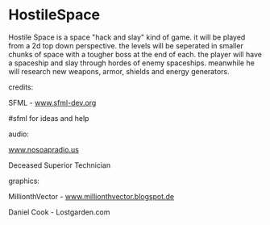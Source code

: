# HostileSpace

Hostile Space is a space "hack and slay" kind of game.
it will be played from a 2d top down perspective.
the levels will be seperated in smaller chunks
of space with a tougher boss at the end of each.
the player will have a spaceship and slay through hordes 
of enemy spaceships. meanwhile he will research new
weapons, armor, shields and energy generators.

 

 
  
credits:

SFML - www.sfml-dev.org

#sfml for ideas and help

audio:

www.nosoapradio.us

Deceased Superior Technician

graphics:

MillionthVector - www.millionthvector.blogspot.de

Daniel Cook - Lostgarden.com
